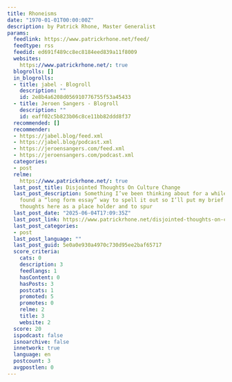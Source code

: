 ```yaml
---
title: Rhoneisms
date: "1970-01-01T00:00:00Z"
description: by Patrick Rhone, Master Generalist
params:
  feedlink: https://www.patrickrhone.net/feed/
  feedtype: rss
  feedid: ed691f489cc8ec8184eed839a11f8009
  websites:
    https://www.patrickrhone.net/: true
  blogrolls: []
  in_blogrolls:
  - title: jabel - Blogroll
    description: ""
    id: 2e8b4a6208d056910776755f53a45433
  - title: Jeroen Sangers - Blogroll
    description: ""
    id: eaff02c5b823b06c8ce11bb82ddd8f37
  recommended: []
  recommender:
  - https://jabel.blog/feed.xml
  - https://jabel.blog/podcast.xml
  - https://jeroensangers.com/feed.xml
  - https://jeroensangers.com/podcast.xml
  categories:
  - post
  relme:
    https://www.patrickrhone.net/: true
  last_post_title: Disjointed Thoughts On Culture Change
  last_post_description: Something I’ve been thinking about for a while yet I’ve not
    found a “long form essay” way to spell it out so I’ll put my brief and disjointed
    thoughts here as a place holder and to spur
  last_post_date: "2025-06-04T17:09:35Z"
  last_post_link: https://www.patrickrhone.net/disjointed-thoughts-on-culture-change/
  last_post_categories:
  - post
  last_post_language: ""
  last_post_guid: 5e0a0e930a4970c730d95ee2baf65717
  score_criteria:
    cats: 0
    description: 3
    feedlangs: 1
    hasContent: 0
    hasPosts: 3
    postcats: 1
    promoted: 5
    promotes: 0
    relme: 2
    title: 3
    website: 2
  score: 20
  ispodcast: false
  isnoarchive: false
  innetwork: true
  language: en
  postcount: 3
  avgpostlen: 0
---
```

